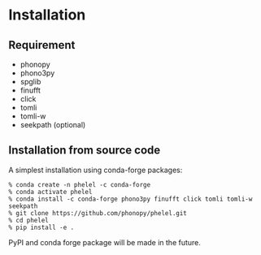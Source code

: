 # Installation

## Requirement

* phonopy
* phono3py
* spglib
* finufft
* click
* tomli
* tomli-w
* seekpath (optional)

## Installation from source code

A simplest installation using conda-forge packages:

```
% conda create -n phelel -c conda-forge
% conda activate phelel
% conda install -c conda-forge phono3py finufft click tomli tomli-w seekpath
% git clone https://github.com/phonopy/phelel.git
% cd phelel
% pip install -e .
```

PyPI and conda forge package will be made in the future.

